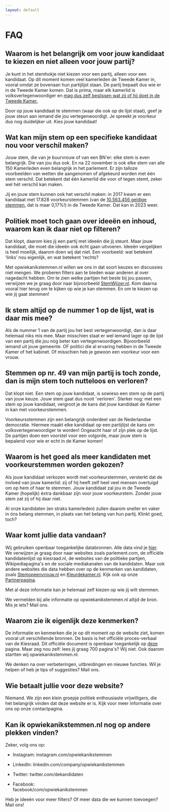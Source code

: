 ```yaml
---
layout: default
---
```


# FAQ

## Waarom is het belangrijk om voor jouw kandidaat te kiezen en niet alleen voor jouw partij?

Je kunt in het stemhokje niet kiezen voor een partij, alleen voor een kandidaat. Op dit moment komen veel kamerleden de Tweede Kamer in, vooral omdat ze bovenaan hun partijlijst staan. De partij bepaalt dus wie er in de Tweede Kamer komen. Dat is prima, maar elk kamerlid is volksvertegenwoordiger en [mag dus zelf beslissen wat zij of hij doet in de Tweede Kamer.](https://www.denederlandsegrondwet.nl/id/vi7ocbik33zl/artikel_96_stemmingen_zonder_last_of)

Door op jouw kandidaat te stemmen (waar die ook op de lijst staat), geef je jouw steun aan iemand die jou vertegenwoordigt. Je spreekt je voorkeur dus nog duidelijker uit. Kies jouw kandidaat!

## Wat kan mijn stem op een specifieke kandidaat nou voor verschil maken?

Jouw stem, die van je buurvrouw of van een BN'er: elke stem is even belangrijk. Die van jou dus ook. En na 22 november is ook elke stem van alle 150 Kamerleden even belangrijk in het parlement. Er zijn talloze voorbeelden van wetten die aangenomen of afgekeurd worden met één stem verschil. Dat betekent dat één kamerlid die voor of tegen stemt, zeker wel hét verschil kan maken.

Jij en jouw stem kunnen ook het verschil maken: in 2017 kwam er een kandidaat met 17.828 voorkeurstemmen (van de [10.563.456 geldige stemmen](https://www.kiesraad.nl/actueel/nieuws/2017/03/20/officiele-uitslag-tweede-kamerverkiezing-15-maart-2017), dat is maar 0,17%!) in de Tweede Kamer. Dat kan in 2023 weer.

## Politiek moet toch gaan over ideeën en inhoud, waarom kan ik daar niet op filteren?

Dat klopt, daarom kies jij een partij met ideeën die jij steunt. Maar jouw kandidaat, die moet die ideeën ook écht gaan uitvoeren. Ideeën vergelijken is heel moeilijk, daarom doen wij dat niet. Een voorbeeld: wat betekent ‘links’ nou eigenlijk, en wat betekent ‘rechts?

Met opwiekanikstemmen.nl willen we ons in dat soort keuzes en discussies niet mengen. We proberen filters aan te bieden waar anderen al over nagedacht hebben. Om te zien welke partijen het beste bij jou passen, verwijzen we je graag door naar bijvoorbeeld [StemWijzer.nl](https://stemwijzer.nl/). Kom daarna vooral hier terug om te kijken op wie je kan stemmen. En om te kiezen op wie jij gaat stemmen!

## Ik stem altijd op de nummer 1 op de lijst, wat is daar mis mee?

Als de nummer 1 van de partij jou het best vertegenwoordigt, dan is daar helemaal niks mis mee. Maar misschien staat er wel iemand lager op de lijst van een partij die jou nóg beter kan vertegenwoordigen. Bijvoorbeeld iemand uit jouw gemeente. OF politici die al ervaring hebben in de Tweede Kamer of het kabinet. Of misschien heb je gewoon een voorkeur voor een vrouw.

## Stemmen op nr. 49 van mijn partij is toch zonde, dan is mijn stem toch nutteloos en verloren?

Dat klopt niet. Een stem op jouw kandidaat, is sowieso een stem op de partij van jouw keuze. Jouw stem gaat dus nooit 'verloren'. Sterker nog: met een stem op jouw kandidaat, vergroot je de kans dat jouw kandidaat de Kamer in kan met voorkeurstemmen.

Voorkeursstemmen zijn een belangrijk onderdeel van de Nederlandse democratie. Hiermee maakt elke kandidaat op een partijlijst de kans om volksvertegenwoordiger te worden! Ongeacht haar of zijn plek op de lijst. De partijen doen een voorstel voor een volgorde, maar jouw stem is bepalend voor wie er echt in de Kamer komen!

## Waarom is het goed als meer kandidaten met voorkeurstemmen worden gekozen?

Als jouw kandidaat verkozen wordt met voorkeurstemmen, versterkt dat de invloed van jouw kamerlid: zij of hij heeft zelf heel veel mensen overtuigd om op hem of haar te stemmen. Jouw kandidaat zal jou in de Tweede Kamer (hopelijk) éxtra dankbaar zijn voor jouw voorkeurstem. Zonder jouw stem zat zij of hij daar niet.

Al onze kandidaten (en straks kamerleden) zullen daarom sneller en vaker in óns belang stemmen, in plaats van het belang van hun partij. Klinkt goed, toch?

## Waar komt jullie data vandaan?

Wij gebruiken openbaar toegankelijke databronnen. Alle data vind je [hier](https://github.com/Opwiekanikstemmen-nl/data). We verwijzen je graag door naar websites zoals parlement.com, de officiële kandidatenlijst op kiesraad.nl, de websites van de politieke partijen, Wikipediapagina's en de sociale mediakanalen van de kandidaten. Maar ook andere websites die data hebben over op de kenmerken van kandidaten, zoals [Stemopeenvrouw.nl](https://stemopeenvrouw.com/) en [Kleurdekamer.nl](https://kleurdekamer.nl/). Kijk ook op onze [Partnerpagina](https://opwiekanikstemmen.nl/partners).

Met al deze informatie kan je helemaal zelf kiezen op wie jij wilt stemmen.

We vermelden bij alle informatie op opwiekanikstemmen.nl altijd de bron. Mis je iets? Mail ons.

## Waarom zie ik eigenlijk deze kenmerken?

De informatie en kenmerken die je op dit moment op de website ziet, komen vooral uit verschillende bronnen. De basis is het officiële proces-verbaal van de Kiesraad. Dit officiële document is openbaar toegankelijk op [deze](https://www.kiesraad.nl/adviezen-en-publicaties/proces-verbalen/2021/02/05/proces-verbaal-over-geldigheid-en-nummering-kandidatenlijsten) pagina. Maar zeg nou zelf: lees jij graag 700 pagina's? Wij niet. Ook daarom startten wij opwiekanikstemmen.nl.

We denken na over verbeteringen, uitbreidingen en nieuwe functies. Wil je helpen of heb je tips of suggesties? Mail ons.

## Wie betaalt jullie voor deze website?

Niemand. We zijn een klein groepje politiek enthousiaste vrijwilligers, die het belangrijk vinden dat deze website er is. Kijk voor meer informatie over ons op onze contactpagina.

## Kan ik opwiekanikstemmen.nl nog op andere plekken vinden?

Zeker, volg ons op:

- Instagram: instagram.com/opwiekanikstemmen
    
- LinkedIn: linkedin.com/company/opwiekanikstemmen
    
- Twitter: twitter.com/dekandidaten
    
- Facebook:  
    facebook/com/opwiekanikstemmen
    

Heb je ideeën voor meer filters? Of meer data die we kunnen toevoegen? Mail ons!